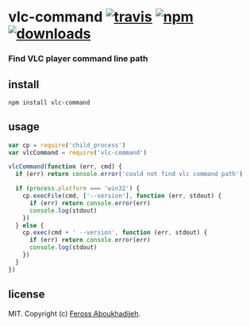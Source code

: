 # vlc-command [![travis][travis-image]][travis-url] [![npm][npm-image]][npm-url] [![downloads][downloads-image]][downloads-url]

[travis-image]: https://img.shields.io/travis/feross/vlc-command/master.svg
[travis-url]: https://travis-ci.org/feross/vlc-command
[npm-image]: https://img.shields.io/npm/v/vlc-command.svg
[npm-url]: https://npmjs.org/package/vlc-command
[downloads-image]: https://img.shields.io/npm/dm/vlc-command.svg
[downloads-url]: https://npmjs.org/package/vlc-command

### Find VLC player command line path

## install

```
npm install vlc-command
```

## usage

```js
var cp = require('child_process')
var vlcCommand = require('vlc-command')

vlcCommand(function (err, cmd) {
  if (err) return console.error('could not find vlc command path')

  if (process.platform === 'win32') {
    cp.execFile(cmd, ['--version'], function (err, stdout) {
      if (err) return console.error(err)
      console.log(stdout)
    })
  } else {
    cp.exec(cmd + ' --version', function (err, stdout) {
      if (err) return console.error(err)
      console.log(stdout)
    })
  }
})
```

## license

MIT. Copyright (c) [Feross Aboukhadijeh](http://feross.org).
